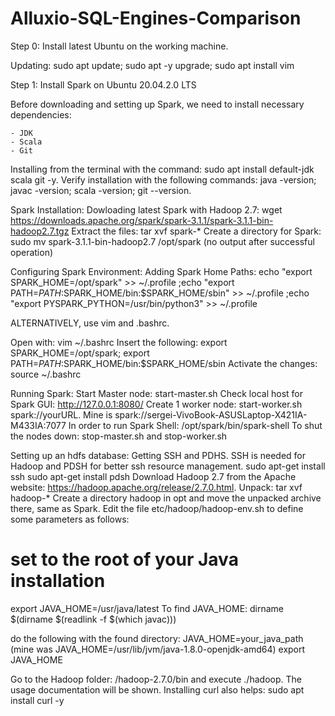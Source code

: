 # Alluxio-SQL-Engines-Comparison

Step 0: Install latest Ubuntu on the working machine.

Updating: sudo apt update; sudo apt -y upgrade; sudo apt install vim

Step 1: Install Spark on Ubuntu 20.04.2.0 LTS

Before downloading and setting up Spark, we need to install necessary dependencies:

    - JDK
    - Scala
    - Git
Installing from the terminal with the command: sudo apt install default-jdk scala git -y.
Verify installation with the following commands: java -version; javac -version; scala -version; git --version.

Spark Installation:
Dowloading latest Spark with Hadoop 2.7: wget https://downloads.apache.org/spark/spark-3.1.1/spark-3.1.1-bin-hadoop2.7.tgz
Extract the files: tar xvf spark-*
Create a directory for Spark: sudo mv spark-3.1.1-bin-hadoop2.7 /opt/spark (no output after successful operation)

Configuring Spark Environment: 
Adding Spark Home Paths: echo "export SPARK_HOME=/opt/spark" >> ~/.profile ;echo "export PATH=$PATH:$SPARK_HOME/bin:$SPARK_HOME/sbin" >> ~/.profile ;echo "export PYSPARK_PYTHON=/usr/bin/python3" >> ~/.profile

ALTERNATIVELY, use vim and .bashrc.

Open with: vim ~/.bashrc
Insert the following: export SPARK_HOME=/opt/spark; export PATH=$PATH:$SPARK_HOME/bin:$SPARK_HOME/sbin
Activate the changes: source ~/.bashrc

Running Spark:
Start Master node: start-master.sh 
Check local host for Spark GUI: http://127.0.0.1:8080/
Create 1 worker node: start-worker.sh spark://yourURL. Mine is spark://sergei-VivoBook-ASUSLaptop-X421IA-M433IA:7077 
In order to run Spark Shell: /opt/spark/bin/spark-shell
To shut the nodes down: stop-master.sh and stop-worker.sh

Setting up an hdfs database:
Getting SSH and PDHS. SSH is needed for Hadoop and PDSH for better ssh resource management.
 sudo apt-get install ssh
 sudo apt-get install pdsh
Download Hadoop 2.7 from the Apache website: https://hadoop.apache.org/release/2.7.0.html.
Unpack: tar xvf hadoop-*
Create a directory hadoop in opt and move the unpacked archive there, same as Spark.
Edit the file etc/hadoop/hadoop-env.sh to define some parameters as follows:

  # set to the root of your Java installation
  export JAVA_HOME=/usr/java/latest
To find JAVA_HOME: dirname $(dirname $(readlink -f $(which javac)))

do the following with the found directory:
JAVA_HOME=your_java_path (mine was JAVA_HOME=/usr/lib/jvm/java-1.8.0-openjdk-amd64)
export JAVA_HOME


Go to the Hadoop folder: /hadoop-2.7.0/bin and execute ./hadoop. The usage documentation will be shown.
Installing curl also helps: sudo apt install curl -y



